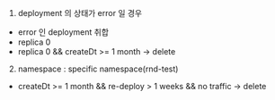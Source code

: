 1. deployment 의 상태가 error 일 경우
- error 인 deployment 취합
- replica 0
- replica 0 && createDt >= 1 month -> delete

2. namespace : specific namespace(rnd-test)
- createDt >= 1 month && re-deploy > 1 weeks && no traffic -> delete
